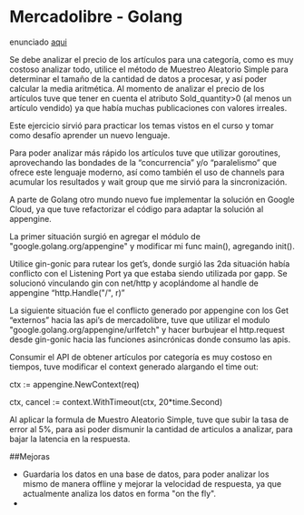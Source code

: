 # Mercadolibre - Golang

enunciado [aqui](https://github.com/mobilejavierg/mercadolibre/blob/master/enunciado.md)

Se debe analizar el precio de los artículos para una categoría, como es muy costoso analizar todo, utilice el método de Muestreo Aleatorio Simple para determinar el tamaño de la cantidad de datos a procesar, y así poder calcular la media aritmética. Al momento de analizar el precio de los artículos tuve que tener en cuenta el atributo Sold_quantity>0 (al menos un artículo vendido) ya que había muchas publicaciones con valores irreales.

Este ejercicio sirvió para practicar los temas vistos en el curso y tomar como desafío aprender un nuevo lenguaje.

Para poder analizar más rápido los artículos tuve que utilizar goroutines, aprovechando las bondades de la “concurrencia” y/o “paralelismo” que ofrece este lenguaje moderno, así como también el uso de channels para acumular los resultados y wait group que me sirvió para la sincronización.

A parte de Golang otro mundo nuevo fue implementar la solución en Google Cloud, ya que tuve refactorizar el código para adaptar la solución al appengine.

La primer situación surgió en agregar el módulo de "google.golang.org/appengine" y modificar mi func main(), agregando init().

Utilice gin-gonic para rutear los get’s, donde surgió las 2da situación había conflicto con el Listening Port ya que estaba siendo utilizada por gapp. Se solucionó vinculando gin con net/http y acoplándome al handle de appengine “http.Handle("/", r)”

La siguiente situación fue el conflicto generado por appengine con los Get “externos” hacia las api’s de mercadolibre, tuve que utilizar el modulo "google.golang.org/appengine/urlfetch" y hacer burbujear el http.request desde gin-gonic hacia las funciones asincrónicas donde consumo las apis.

Consumir el API de obtener artículos por categoría es muy costoso en tiempos, tuve modificar el context generado alargando el time out:

ctx := appengine.NewContext(req)

ctx, cancel := context.WithTimeout(ctx, 20*time.Second)

Al aplicar la formula de Muestro Aleatorio Simple, tuve que subir la tasa de error al 5%, para asi poder dismunir la cantidad de articulos a analizar, para bajar la latencia en la respuesta.



##Mejoras
- Guardaria los datos en una base de datos, para poder analizar los mismo de manera offline y mejorar la velocidad de respuesta, ya que actualmente analiza los datos en forma "on the fly".
-

